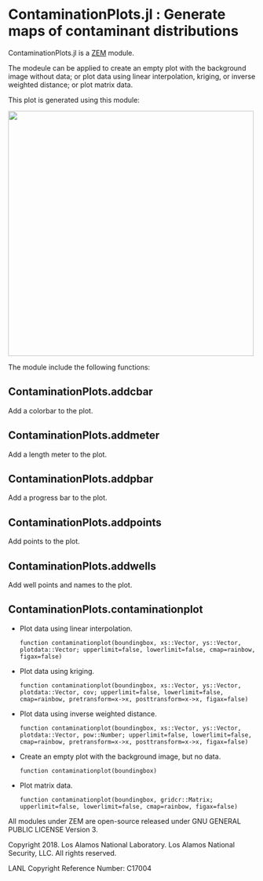 ContaminationPlots.jl : Generate maps of contaminant distributions
================

ContaminationPlots.jl is a [ZEM](https://github.com/zemjulia) module.

The modeule can be applied to create an empty plot with the background image without data; or plot data using linear interpolation, kriging, or inverse weighted distance; or plot matrix data.

This plot is generated using this module:

<img src="ContaminationPlots_plot.png" width="500">

The module include the following functions:

ContaminationPlots.addcbar
-----------
Add a colorbar to the plot.

ContaminationPlots.addmeter
-----------
Add a length meter to the plot.

ContaminationPlots.addpbar
-----------
Add a progress bar to the plot.

ContaminationPlots.addpoints
-----------
Add points to the plot.

ContaminationPlots.addwells
-----------
Add well points and names to the plot.

ContaminationPlots.contaminationplot
-----------
- Plot data using linear interpolation.

      function contaminationplot(boundingbox, xs::Vector, ys::Vector, plotdata::Vector; upperlimit=false, lowerlimit=false, cmap=rainbow, figax=false)

- Plot data using kriging.

      function contaminationplot(boundingbox, xs::Vector, ys::Vector, plotdata::Vector, cov; upperlimit=false, lowerlimit=false, cmap=rainbow, pretransform=x->x, posttransform=x->x, figax=false)

- Plot data using inverse weighted distance.

      function contaminationplot(boundingbox, xs::Vector, ys::Vector, plotdata::Vector, pow::Number; upperlimit=false, lowerlimit=false, cmap=rainbow, pretransform=x->x, posttransform=x->x, figax=false)

- Create an empty plot with the background image, but no data.

      function contaminationplot(boundingbox)

- Plot matrix data.

      function contaminationplot(boundingbox, gridcr::Matrix; upperlimit=false, lowerlimit=false, cmap=rainbow, figax=false)

All modules under ZEM are open-source released under GNU GENERAL PUBLIC LICENSE Version 3.

Copyright 2018. Los Alamos National Laboratory. Los Alamos National Security, LLC. All rights reserved.

LANL Copyright Reference Number: C17004